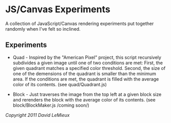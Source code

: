 JS/Canvas Experiments
=====================

A collection of JavaScript/Canvas rendering experiments put together randomly when I've felt so inclined.

Experiments
-----------

* Quad - Inspired by the "American Pixel" project, this script recursively subdivides a given image until one of two conditions are met:
First, the given quadrant matches a specified color threshold. Second, the size of one of the demensions of the quadrant is smaller
than the minimum area. If the conditions are met, the quadrant is filled with the average color of its contents. (see quad/Quadrant.js)

* Block - Just traverses the image from the top left at a given block size and rerenders the block with the average color of its contents.
(see block/BlockMaker.js /coming soon/)

*Copyright 2011 David LeMieux*